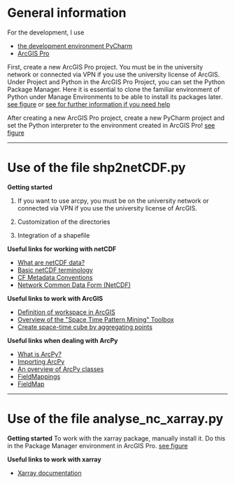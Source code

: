 # General information

For the development, I use
- [the development environment PyCharm](https://www.jetbrains.com/pycharm/)
- [ArcGIS Pro](https://www.esri.com/de-de/arcgis/products/arcgis-pro/overview)

First, create a new ArcGIS Pro project. 
You must be in the university network or connected via VPN if you use the university license of ArcGIS.
Under Project and Python in the ArcGIS Pro Project, you can set the Python Package Manager.
Here it is essential to clone the familiar environment of Python under Manage Environments to be able to install its packages later. 
[see figure](https://github.com/JudithBre/Bachelor_thesis_netCDF_PSIPoint_Analysis/issues/2) or
[see for further information if you need help](https://developers.arcgis.com/python/guide/install-and-set-up/#Installation-using-Python-Package-Manager) 

After creating a new ArcGIS Pro project, create a new PyCharm project and set the Python interpreter to the environment created in ArcGIS Pro! [see figure](https://github.com/JudithBre/Bachelor_thesis_netCDF_PSIPoint_Analysis/issues/1)

- - -

# Use of the file shp2netCDF.py

**Getting started**

1. If you want to use arcpy, you must be on the university network or connected via VPN if you use the university license of ArcGIS.

2. Customization of the directories

3. Integration of a shapefile

**Useful links for working with netCDF**

- [What are netCDF data?](https://desktop.arcgis.com/de/arcmap/latest/manage-data/netcdf/what-is-netcdf-data.htm)
- [Basic netCDF terminology](https://desktop.arcgis.com/de/arcmap/latest/manage-data/netcdf/essential-netcdf-vocabulary.htm)
- [CF Metadata Conventions](http://cfconventions.org/)
- [Network Common Data Form (NetCDF)](https://www.unidata.ucar.edu/software/netcdf/)

**Useful links to work with ArcGIS**

- [Definition of workspace in ArcGIS](https://pro.arcgis.com/de/pro-app/latest/tool-reference/environment-settings/current-workspace.htm)
- [Overview of the "Space Time Pattern Mining" Toolbox](https://desktop.arcgis.com/de/arcmap/latest/tools/space-time-pattern-mining-toolbox/an-overview-of-the-space-time-pattern-mining-toolbox.htm)
- [Create space-time cube by aggregating points](https://desktop.arcgis.com/de/arcmap/latest/tools/space-time-pattern-mining-toolbox/create-space-time-cube.htm)

**Useful links when dealing with ArcPy**

- [What is ArcPy?](https://pro.arcgis.com/de/pro-app/latest/arcpy/get-started/what-is-arcpy-.htm)
- [Importing ArcPy](https://pro.arcgis.com/de/pro-app/latest/arcpy/get-started/importing-arcpy.htm)
- [An overview of ArcPy classes](https://pro.arcgis.com/de/pro-app/latest/arcpy/classes/alphabetical-list-of-arcpy-classes.htm)
- [FieldMappings](https://pro.arcgis.com/de/pro-app/latest/arcpy/classes/fieldmappings.htm)
- [FieldMap](https://pro.arcgis.com/de/pro-app/latest/arcpy/classes/fieldmap.htm)

- - -

# Use of the file analyse_nc_xarray.py

**Getting started**
To work with the xarray package, manually install it. 
Do this in the Package Manager environment in ArcGIS Pro.
[see figure]()

**Useful links to work with xarray**

- [Xarray documentation](https://docs.xarray.dev/en/stable/)
